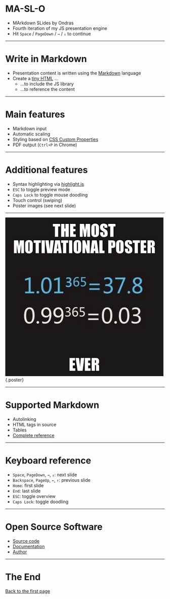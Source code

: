 # MA-SL-O

- MArkdown SLides by Ondras
- Fourth iteration of my JS presentation engine
- Hit `Space` / `PageDown` / `→` / `↓` to continue

---

# Write in Markdown

- Presentation content is written using the [Markdown](https://commonmark.org/) language
- Create a [tiny HTML](https://bitbucket.org/ondras/maslo/src/default/example/index.html) &hellip;
  - &hellip;to include the JS library
  - &hellip;to reference the content

---

# Main features

- Markdown input
- Automatic scaling
- Styling based on [CSS Custom Properties](https://developer.mozilla.org/en-US/docs/Web/CSS/--*)
- PDF output (`Ctrl+P` in Chrome)

---

# Additional features

- Syntax highlighting via [highlight.js](https://highlightjs.org/)
- `ESC` to toggle preview mode
- `Caps Lock` to toggle mouse doodling
- Touch control (swiping)
- Poster images (see next slide)

---

![](poster.png) {.poster}

---

# Supported Markdown

- Autolinking
- HTML tags in source
- Tables
- [Complete reference](https://github.com/markdown-it/markdown-it)

---

# Keyboard reference

- `Space`, `PageDown`, `→`, `↓`: next slide
- `Backspace`, `PageUp`, `←`, `↑`: previous slide
- `Home`: first slide
- `End`: last slide
- `ESC`: toggle overview
- `Caps Lock`: toggle doodling

---

# Open Source Software

- [Source code](https://bitbucket.org/ondras/maslo/src)
- [Documentation](https://bitbucket.org/ondras/maslo/wiki/Home)
- [Author](https://ondras.zarovi.cz/)

---

# The End

[Back to the first page](#1)
